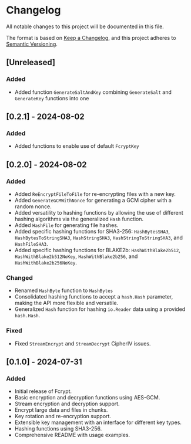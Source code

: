 # Changelog

All notable changes to this project will be documented in this file.

The format is based on [Keep a Changelog](https://keepachangelog.com/en/1.0.0/),
and this project adheres to [Semantic Versioning](https://semver.org/spec/v2.0.0.html).

## [Unreleased]

### Added

- Added function `GenerateSaltAndKey` combining `GenerateSalt` and `GenerateKey` functions into one

## [0.2.1] - 2024-08-02

### Added

- Added functions to enable use of default `FcryptKey`

## [0.2.0] - 2024-08-02

### Added

- Added `ReEncryptFileToFile` for re-encrypting files with a new key.
- Added `GenerateGCMWithNonce` for generating a GCM cipher with a random nonce.
- Added versatility to hashing functions by allowing the use of different hashing algorithms via the generalized `Hash` function.
- Added `HashFile` for generating file hashes.
- Added specific hashing functions for SHA3-256: `HashBytesSHA3`, `HashBytesToStringSHA3`, `HashStringSHA3`, `HashStringToStringSHA3`, and `HashFileSHA3`.
- Added specific hashing functions for BLAKE2b: `HashWithBlake2b512`, `HashWithBlake2b512NoKey`, `HashWithBlake2b256`, and `HashWithBlake2b256NoKey`.

### Changed

- Renamed `HashByte` function to `HashBytes`
- Consolidated hashing functions to accept a `hash.Hash` parameter, making the API more flexible and versatile.
- Generalized `Hash` function for hashing `io.Reader` data using a provided `hash.Hash`.

### Fixed

- Fixed `StreamEncrypt` and `StreamDecrypt` CipherIV issues.

## [0.1.0] - 2024-07-31

### Added

- Initial release of Fcrypt.
- Basic encryption and decryption functions using AES-GCM.
- Stream encryption and decryption support.
- Encrypt large data and files in chunks.
- Key rotation and re-encryption support.
- Extensible key management with an interface for different key types.
- Hashing functions using SHA3-256.
- Comprehensive README with usage examples.
